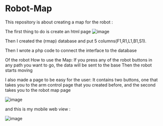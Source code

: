 # Robot-Map
This repository is about creating a map for the robot :

The first thing to do is create an html page
![image](https://user-images.githubusercontent.com/85804755/124510840-5e079c00-dddd-11eb-8ba8-3dfc21c37365.png)

Then I created the (rmap) database and put 5 columns(F1,R1,L1,B1,S1).

Then I wrote a php code to connect the interface to the database

Of the robot How to use  the Map:
If you press any of the robot buttons in any path you want to go, the data will be sent to the base
Then the robot starts moving


I also made a page to be easy for the user:
It contains two buttons, one that takes you to the arm control page that you created before, and the second takes you to the robot map page

![image](https://user-images.githubusercontent.com/85804755/124510987-acb53600-dddd-11eb-8d4c-99894103e595.png)

and this is my mobile web view :

![image](https://user-images.githubusercontent.com/85804755/124511050-d1111280-dddd-11eb-9171-b979c0ab2820.png)

